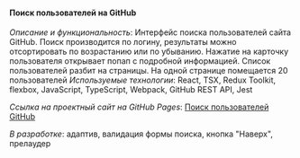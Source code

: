#### Поиск пользователей на GitHub

*Описание и функциональность*: Интерфейс поиска пользователей сайта GitHub. Поиск производится по логину, результаты можно отсортировать по возрастанию или по убыванию. Нажатие на карточку пользователя открывает попап с подробной информацией. Список пользователей разбит на страницы. На одной странице помещается 20 пользователей
*Используемые технологии*: React, TSX, Redux Toolkit, flexbox, JavaScript, TypeScript, Webpack, GitHub REST API, Jest

*Ссылка на проектный сайт на GitHub Pages*: [Поиск пользователей GitHub](https://dariarus.github.io/github-users-search/)

*В разработке*: адаптив, валидация формы поиска, кнопка "Наверх", прелаудер
